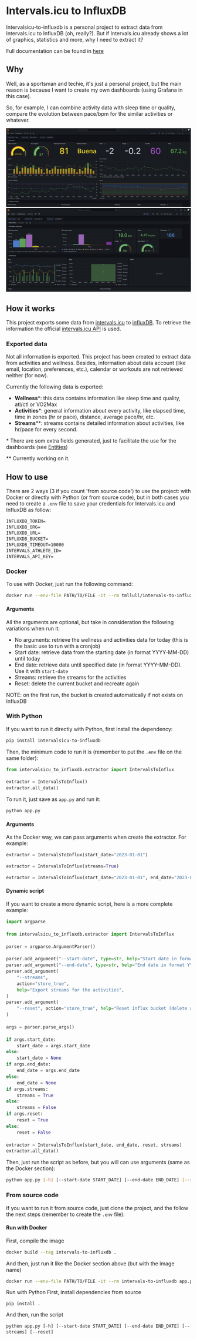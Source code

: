 # Intervals.icu to InfluxDB
Intervalsicu-to-influxdb is a personal project to extract data from Intervals.icu to InfluxDB (oh, really?). But if Intervals.icu already shows a lot of graphics, statistics and more, why I need to extract it?

Full documentation can be found in [here](https://intervalsicu-to-influxdb.readthedocs.io)

## Why
Well, as a sportsman and techie, it's just a personal project, but the main reason is because I want to create my own dashboards (using Grafana in this case).

So, for example, I can combine activity data with sleep time or quality, compare the evolution between pace/bpm for the similar activities or whatever.

![Grafana Dashboard example](docs/screenshots/image.png)
![Grafana Dashboard example2](docs/screenshots/image2.png)

## How it works
This project exports some data from [intervals.icu](https://intervals.icu) to [influxDB](https://www.influxdata.com/). To retrieve the information the official [intervals.icu API](https://intervals.icu/api/v1/docs/swagger-ui/index.html) is used.

### Exported data
Not all information is exported. This project has been created to extract data from activities and wellness. Besides, information about data account (like email, location, preferences, etc.), calendar or workouts are not retrieved neither (for now).

Currently the following data is exported:
- **Wellness**\*: this data contains information like sleep time and quality, atl/ctl or VO2Max
- **Activities**\*: general information about every activity, like elapsed time, time in zones (hr or pace), distance, average pace/hr, etc.
- **Streams**\*\*: streams contains detailed information about activities, like hr/pace for every second.

\* There are som extra fields generated, just to facilitate the use for the dashboards (see [Entities](Entities.md))

\*\* Currently working on it.

## How to use
There are 2 ways (3 if you count 'from source code') to use the project: with Docker or directly with Python (or from source code), but in both cases you need to create a `.env` file to save your credentials for Intervals.icu and InfluxDB as follow:

```
INFLUXDB_TOKEN=
INFLUXDB_ORG=
INFLUXDB_URL=
INFLUXDB_BUCKET=
INFLUXDB_TIMEOUT=10000
INTERVALS_ATHLETE_ID=
INTERVALS_API_KEY=
```

### Docker
To use with Docker, just run the following command:

```bash
docker run --env-file PATH/TO/FILE -it --rm tmllull/intervals-to-influxdb app.py [-h] [--start-date START_DATE] [--end-date END_DATE] [--streams] [--reset]
```

#### Arguments
All the arguments are optional, but take in consideration the following variations when run it:

- No arguments: retrieve the wellness and activities data for today (this is the basic use to run with a cronjob)
- Start date: retrieve data from the starting date (in format YYYY-MM-DD) until today
- End date: retrieve data until specified date (in format YYYY-MM-DD). Use it with `start-date`
- Streams: retrieve the streams for the activities
- Reset: delete the current bucket and recreate again

NOTE: on the first run, the bucket is created automatically if not exists on InfluxDB

### With Python
If you want to run it directly with Python, first install the dependency:

```bash
pip install intervalsicu-to-influxdb
```

Then, the minimum code to run it is (remember to put the `.env` file on the same folder):

```python
from intervalsicu_to_influxdb.extractor import IntervalsToInflux

extractor = IntervalsToInflux()
extractor.all_data()
```

To run it, just save as `app.py` and run it:

```bash
python app.py
```

#### Arguments
As the Docker way, we can pass arguments when create the extractor. For example:

```python
extractor = IntervalsToInflux(start_date="2023-01-01")
```
```python
extractor = IntervalsToInflux(streams=True)
```
```python
extractor = IntervalsToInflux(start_date="2023-01-01", end_date="2023-05-01")
```
#### Dynamic script
If you want to create a more dynamic script, here is a more complete example:

```python
import argparse

from intervalsicu_to_influxdb.extractor import IntervalsToInflux

parser = argparse.ArgumentParser()

parser.add_argument("--start-date", type=str, help="Start date in format YYYY-MM-DD")
parser.add_argument("--end-date", type=str, help="End date in format YYYY-MM-DD")
parser.add_argument(
    "--streams",
    action="store_true",
    help="Export streams for the activities",
)
parser.add_argument(
    "--reset", action="store_true", help="Reset influx bucket (delete and create)"
)

args = parser.parse_args()

if args.start_date:
    start_date = args.start_date
else:
    start_date = None
if args.end_date:
    end_date = args.end_date
else:
    end_date = None
if args.streams:
    streams = True
else:
    streams = False
if args.reset:
    reset = True
else:
    reset = False

extractor = IntervalsToInflux(start_date, end_date, reset, streams)
extractor.all_data()
```

Then, just run the script as before, but you will can use arguments (same as the Docker section):

```bash
python app.py [-h] [--start-date START_DATE] [--end-date END_DATE] [--streams] [--reset]
```

### From source code
If you want to run it from source code, just clone the project, and the follow the next steps (remember to create the `.env` file):

#### Run with Docker
First, compile the image
```bash
docker build --tag intervals-to-influxdb .
```
And then, just run it like the Docker section above (but with the image name)

```bash
docker run --env-file PATH/TO/FILE -it --rm intervals-to-influxdb app.py [-h] [--start-date START_DATE] [--end-date END_DATE] [--streams] [--reset]
```

Run with Python
First, install dependencies from source
```
pip install .
```

And then, run the script
```
python app.py [-h] [--start-date START_DATE] [--end-date END_DATE] [--streams] [--reset]
```